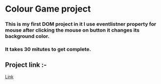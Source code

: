 # Colour Game project

### This is my first DOM project in it I use  eventlistner property for mouse after clicking the mouse on button it changes its background color.

### It takes 30 mitutes to get complete.

## Project link :-


[Link](https://mellifluous-dango-6c355e.netlify.app/)